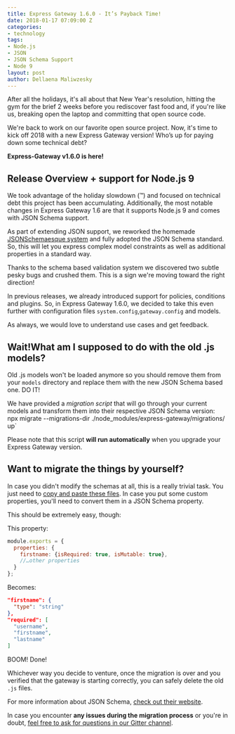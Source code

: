 ```yaml
---
title: Express Gateway 1.6.0 - It’s Payback Time!
date: 2018-01-17 07:09:00 Z
categories:
- technology
tags:
- Node.js
- JSON
- JSON Schema Support
- Node 9
layout: post
author: Dellaena Maliwzesky
---
```


After all the holidays, it's all about that New Year's resolution, hitting the gym for the brief 2 weeks before you rediscover fast food and, if you're like us, breaking open the laptop and committing that open source code.
<!--excerpt-->

We're back to work on our favorite open source project. Now, it's time to kick off 2018 with a new Express Gateway version! Who’s up for paying down some technical debt?

**Express-Gateway v1.6.0 is here!**

## Release Overview + support for Node.js 9
We took advantage of the holiday slowdown (™) and focused on technical debt this project has been accumulating. Additionally, the most notable changes in Express Gateway 1.6 are that it supports Node.js 9 and comes with JSON Schema support.

As part of extending JSON support, we reworked the homemade [JSONSchemaesque system](https://github.com/ExpressGateway/express-gateway/blob/b5ebbac47f8d50fe95000b3e84f274a62e8bab3c/lib/config/models/users.js) and fully adopted the JSON Schema standard. So, this will let you express complex model constraints as well as additional properties in a standard way.

Thanks to the schema based validation system we discovered two subtle pesky bugs and crushed them. This is a sign we're moving toward the right direction!

In previous releases, we already introduced support for policies, conditions and plugins. So, in Express Gateway 1.6.0, we decided to take this even further with configuration files `system.config`,`gateway.config` and models.

As always, we would love to understand use cases and get feedback.

## Wait!What am I supposed to do with the old .js models?
Old .js models won't be loaded anymore so you should remove them from your `models` directory and replace them with the new JSON Schema based one. DO IT!

We have provided a *migration script* that will go through your current models and transform them into their respective JSON Schema version:
`
`npx migrate --migrations-dir ./node_modules/express-gateway/migrations/ up`

Please note that this script **will run automatically** when you upgrade your Express Gateway version.

## Want to migrate the things by yourself?

In case you didn't modify the schemas at all, this is a really trivial task. You just need to [copy and paste these files](https://github.com/ExpressGateway/express-gateway/tree/master/lib/config/models).
In case you put some custom properties, you'll need to convert them in a JSON Schema property.

This should be extremely easy, though:

This property:

```javascript
module.exports = {
  properties: {
    firstname: {isRequired: true, isMutable: true},
    //…other properties
  }
};
```

Becomes:

```json
"firstname": {
  "type": "string"
},
"required": [
  "username",
  "firstname",
  "lastname"
]
```

BOOM! Done!

Whichever way you decide to venture, once the migration is over and you verified that the gateway is starting correctly, you can safely delete the old `.js` files.

For more information about JSON Schema, [check out their website](http://json-schema.org/).

In case you encounter **any issues during the migration process** or you're in doubt, [feel free to ask for questions in our Gitter channel](https://gitter.im/ExpressGateway/express-gateway).
